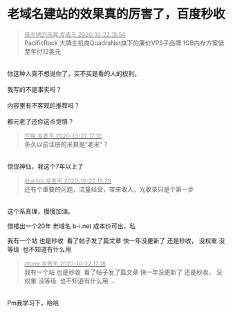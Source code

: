 # 老域名建站的效果真的厉害了，百度秒收


<div class="quote"><blockquote><font size="2"><a href="https://www.hostloc.com/forum.php?mod=redirect&amp;goto=findpost&amp;pid=9336365&amp;ptid=757161" target="_blank"><font color="#999999">带手铐的旅客 发表于 2020-10-22 15:54</font></a></font><br />
PacificRack 大牌主机商QuadraNet旗下的廉价VPS子品牌 1GB内存方案低至年付12美元</blockquote></div><br />
你这种人真不想说你了，买不买是看的人的权利。<br />
<br />
我写的不是事实吗？<br />
<br />
内容里有不客观的推荐吗？<br />
<br />
都元老了还你这点觉悟？

<div class="quote"><blockquote><font size="2"><a href="https://www.hostloc.com/forum.php?mod=redirect&amp;goto=findpost&amp;pid=9336762&amp;ptid=757161" target="_blank"><font color="#999999">气味 发表于 2020-10-22 17:10</font></a></font><br />
多久以前注册的米算是“老米”？</blockquote></div><br />
惊现神仙，我这个7年以上了

<div class="quote"><blockquote><font size="2"><a href="https://www.hostloc.com/forum.php?mod=redirect&amp;goto=findpost&amp;pid=9336209&amp;ptid=757161" target="_blank"><font color="#999999">jdunion 发表于 2020-10-22 15:26</font></a></font><br />
还有个重要的问题，流量经营，带来收入，光收录只是个第一步</blockquote></div><br />
这个系真理，慢慢加油。<img src="static/image/smiley/default/lol.gif" smilieid="12" border="0" alt="" />

借楼出一个20年 老域名 b-i.net 成本价可出，私

我有一个站 也是秒收&nbsp;&nbsp;看了帖子发了篇文章 快一年没更新了 还是秒收， 没权重 没等级&nbsp;&nbsp;也不知道有什么用<img id="aimg_Vj588" onclick="zoom(this, this.src, 0, 0, 0)" class="zoom" src="https://s1.ax1x.com/2020/10/22/BFJ35Q.jpg" onmouseover="img_onmouseoverfunc(this)" onload="thumbImg(this)" border="0" alt="" />

<div class="quote"><blockquote><font size="2"><a href="https://www.hostloc.com/forum.php?mod=redirect&amp;goto=findpost&amp;pid=9336839&amp;ptid=757161" target="_blank"><font color="#999999">dtone 发表于 2020-10-22 17:18</font></a></font><br />
我有一个站 也是秒收&nbsp;&nbsp;看了帖子发了篇文章 快一年没更新了 还是秒收， 没权重 没等级&nbsp;&nbsp;也不知道有什么用 ...</blockquote></div><br />
Pm我学习下，哈哈
